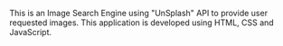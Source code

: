 This is an Image Search Engine using "UnSplash" API to provide user requested images.
This application is developed using HTML, CSS and JavaScript.